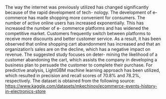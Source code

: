 The way the internet was previously utilized has changed significantly because of the rapid development of tech- nology. The development of e-commerce has made shopping more convenient for consumers. The number of active online users has increased exponentially. This has increased the number of e- commerce platforms and has widened the competitive market. Customers frequently switch between platforms to receive more discounts and better customer service. As a result, it has been observed that online shopping cart abandonment has increased and that an organization’s sales are on the decline, which has a negative impact on revenue. The suggested study focuses on deter- mining the likelihood of a customer abandoning the cart, which assists the company in developing a business plan to persuade the customer to complete their purchase. For predictive analysis, LightGBM machine learning approach has been utilized, which resulted in precision and recall scores of 70.8% and 78.2%, respectively.
The dataset is obtained from the following source: https://www.kaggle.com/datasets/mkechinov/ecommerce-events-history-in-electronics-store
